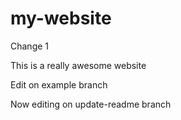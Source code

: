 # my-website

Change 1

This is a really awesome website

Edit on example branch

Now editing on update-readme branch
